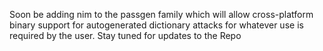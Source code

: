 Soon be adding nim to the passgen family which will allow cross-platform binary support for autogenerated dictionary attacks for whatever
use is required by the user. Stay tuned for updates to the Repo
